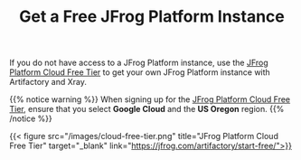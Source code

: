 ﻿---
title: "Get a Free JFrog Platform Instance"
chapter: false
weight: 421
pre: "<b>4.2.1 </b>"
---

If you do not have access to a JFrog Platform instance, use the [JFrog Platform Cloud Free Tier](https://jfrog.com/artifactory/start-free/) to get your own JFrog Platform instance with Artifactory and Xray.

{{% notice warning %}}
When signing up for the [JFrog Platform Cloud Free Tier](https://jfrog.com/artifactory/start-free/), ensure that you select **Google Cloud** and the **US Oregon** region.
{{% /notice %}}

{{< figure src="/images/cloud-free-tier.png" title="JFrog Platform Cloud Free Tier" target="_blank" link="https://jfrog.com/artifactory/start-free/">}}
